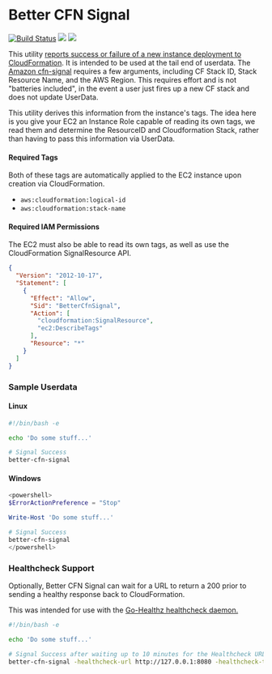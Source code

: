 # Better CFN Signal
[![Build Status](https://github.com/bdwyertech/better-cfn-signal/workflows/Go/badge.svg?branch=master)](https://github.com/bdwyertech/better-cfn-signal/actions?query=workflow%3AGo+branch%3Amaster)
[![](https://images.microbadger.com/badges/image/bdwyertech/better-cfn-signal.svg)](https://microbadger.com/images/bdwyertech/better-cfn-signal)
[![](https://images.microbadger.com/badges/version/bdwyertech/better-cfn-signal.svg)](https://microbadger.com/images/bdwyertech/better-cfn-signal)

This utility [reports success or failure of a new instance deployment to CloudFormation](https://docs.aws.amazon.com/AWSCloudFormation/latest/APIReference/API_SignalResource.html).  It is intended to be used at the tail end of userdata.  The [Amazon cfn-signal](https://docs.aws.amazon.com/AWSCloudFormation/latest/UserGuide/cfn-signal.html) requires a few arguments, including CF Stack ID, Stack Resource Name, and the AWS Region.  This requires effort and is not "batteries included", in the event a user just fires up a new CF stack and does not update UserData.

This utility derives this information from the instance's tags.  The idea here is you give your EC2 an Instance Role capable of reading its own tags, we read them and determine the ResourceID and Cloudformation Stack, rather than having to pass this information via UserData.

#### Required Tags
Both of these tags are automatically applied to the EC2 instance upon creation via CloudFormation.
* `aws:cloudformation:logical-id`
* `aws:cloudformation:stack-name`

#### Required IAM Permissions
The EC2 must also be able to read its own tags, as well as use the CloudFormation SignalResource API.
```json
{
  "Version": "2012-10-17",
  "Statement": [
    {
      "Effect": "Allow",
      "Sid": "BetterCfnSignal",
      "Action": [
      	"cloudformation:SignalResource",
        "ec2:DescribeTags"
      ],
      "Resource": "*"
    }
  ]
}
```

### Sample Userdata

#### Linux
```bash
#!/bin/bash -e

echo 'Do some stuff...'

# Signal Success
better-cfn-signal
```

#### Windows
```powershell
<powershell>
$ErrorActionPreference = "Stop"

Write-Host 'Do some stuff...'

# Signal Success
better-cfn-signal
</powershell>
```


### Healthcheck Support
Optionally, Better CFN Signal can wait for a URL to return a 200 prior to sending a healthy response back to CloudFormation.

This was intended for use with the [Go-Healthz healthcheck daemon.](https://github.com/bdwyertech/go-healthz)

```bash
#!/bin/bash -e

echo 'Do some stuff...'

# Signal Success after waiting up to 10 minutes for the Healthcheck URL to return 200
better-cfn-signal -healthcheck-url http://127.0.0.1:8080 -healthcheck-timeout 10m
```
